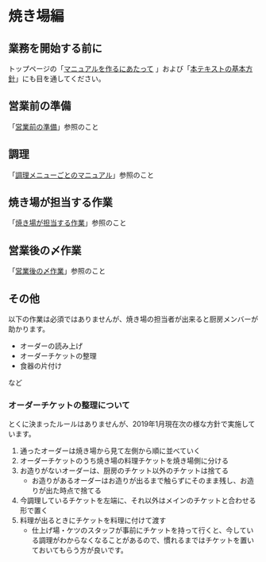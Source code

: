 # 焼き場編 

## 業務を開始する前に

トップページの「[マニュアルを作るにあたって](../../index.md#マニュアルを作るにあたって) 」および「[本テキストの基本方針](../index.md#本テキストの基本方針)」にも目を通してください。


## 営業前の準備

「[営業前の準備](ready.md)」参照のこと

## 調理

「[調理メニューごとのマニュアル](cooking.md)」参照のこと

## 焼き場が担当する作業

「[焼き場が担当する作業](work.md)」参照のこと

## 営業後の〆作業

「[営業後の〆作業](closing.md)」参照のこと

## その他

以下の作業は必須ではありませんが、焼き場の担当者が出来ると厨房メンバーが助かります。

- オーダーの読み上げ
- オーダーチケットの整理
- 食器の片付け

など

### オーダーチケットの整理について

とくに決まったルールはありませんが、2019年1月現在次の様な方針で実施しています。

1. 通ったオーダーは焼き場から見て左側から順に並べていく
2. オーダーチケットのうち焼き場の料理チケットを焼き場側に分ける
3. お造りがないオーダーは、厨房のチケット以外のチケットは捨てる
    - お造りがあるオーダーはお造りが出るまで触らずにそのまま残し、お造りが出た時点で捨てる
4. 今調理しているチケットを左端に、それ以外はメインのチケットと合わせる形で置く
5. 料理が出るときにチケットを料理に付けて渡す
    - 仕上げ場・ケツのスタッフが事前にチケットを持って行くと、今している調理がわからなくなることがあるので、慣れるまではチケットを置いておいてもらう方が良いです。
